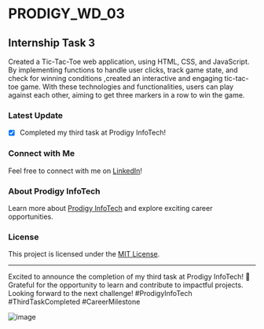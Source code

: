# PRODIGY_WD_03

## Internship Task 3

Created a Tic-Tac-Toe web application, using HTML, CSS, and JavaScript. By implementing functions to handle user clicks, track game state, and check for winning conditions ,created an interactive and engaging tic-tac-toe game. With these technologies and functionalities, users can play against each other, aiming to get three markers in a row to win the game.

### Latest Update
- [x] Completed my third task at Prodigy InfoTech!

### Connect with Me
Feel free to connect with me on [LinkedIn](https://www.linkedin.com/in/sahoo-swopnajit/)!

### About Prodigy InfoTech
Learn more about [Prodigy InfoTech](https://prodigyinfotech.dev/) and explore exciting career opportunities.

### License
This project is licensed under the [MIT License](license_url).

---

Excited to announce the completion of my third task at Prodigy InfoTech! 🚀 Grateful for the opportunity to learn and contribute to impactful projects. Looking forward to the next challenge! #ProdigyInfoTech #ThirdTaskCompleted #CareerMilestone


![image](https://github.com/swopnajit/PRODIGY_WD_03/assets/137583964/d5af2591-7d29-4941-bb10-9c003a0ec344)
